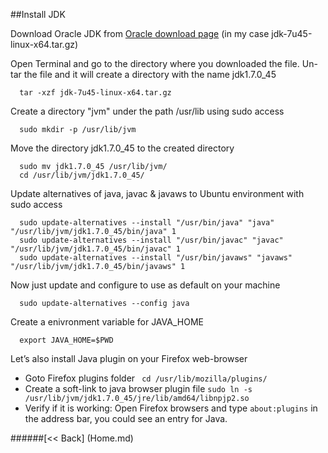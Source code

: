 ##Install JDK


Download Oracle JDK from [Oracle download page](http://www.oracle.com/technetwork/java/javase/downloads/index.html) (in my case jdk-7u45-linux-x64.tar.gz)

Open Terminal and go to the directory where you downloaded the file. Un-tar the file and it will create a directory with the name jdk1.7.0_45 
```
  tar -xzf jdk-7u45-linux-x64.tar.gz
```
Create a directory "jvm" under the path /usr/lib using sudo access
```
  sudo mkdir -p /usr/lib/jvm
```
Move the directory jdk1.7.0_45 to the created directory
```
  sudo mv jdk1.7.0_45 /usr/lib/jvm/
  cd /usr/lib/jvm/jdk1.7.0_45/
```
Update alternatives of java, javac & javaws to Ubuntu environment with sudo access
``` 
  sudo update-alternatives --install "/usr/bin/java" "java"  "/usr/lib/jvm/jdk1.7.0_45/bin/java" 1
  sudo update-alternatives --install "/usr/bin/javac" "javac" "/usr/lib/jvm/jdk1.7.0_45/bin/javac" 1
  sudo update-alternatives --install "/usr/bin/javaws" "javaws" "/usr/lib/jvm/jdk1.7.0_45/bin/javaws" 1
```
Now just update and configure to use as default on your machine
```
  sudo update-alternatives --config java
```
Create a enivronment variable for JAVA_HOME
```
  export JAVA_HOME=$PWD
```
Let’s also install Java plugin on your Firefox web-browser
   * Goto Firefox plugins folder
``` cd /usr/lib/mozilla/plugins/```
   * Create a soft-link to java browser plugin file
``` sudo ln -s /usr/lib/jvm/jdk1.7.0_45/jre/lib/amd64/libnpjp2.so ```
   * Verify if it is working: Open Firefox browsers and type ```about:plugins``` in the address bar, you could see an entry for Java. 


######[<< Back] (Home.md) 
